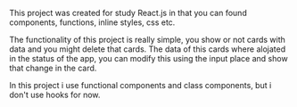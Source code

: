 This project was created for study React.js in that you can found components, functions, inline styles, css etc.

The functionality of this project is really simple, you show or not cards with data and you might delete that cards. 
The data of this cards where alojated in the status of the app, you can modify this using the input place and show that change in the card.

In this project i use functional components and class components, but i don't use hooks for now.




